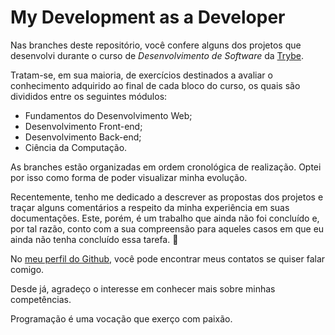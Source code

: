 # My Development as a Developer

Nas branches deste repositório, você confere alguns dos projetos que desenvolvi durante o curso de *Desenvolvimento de Software* da [Trybe](http://betrybe.com/).

Tratam-se, em sua maioria, de exercícios destinados a avaliar o conhecimento adquirido ao final de cada bloco do curso, os quais são divididos entre os seguintes módulos:
- Fundamentos do Desenvolvimento Web;
- Desenvolvimento Front-end;
- Desenvolvimento Back-end;
- Ciência da Computação.  

As branches estão organizadas em ordem cronológica de realização. Optei por isso como forma de poder visualizar minha evolução.

Recentemente, tenho me dedicado a descrever as propostas dos projetos e traçar alguns comentários a respeito da minha experiência em suas documentações. Este, porém, é um trabalho que ainda não foi concluído e, por tal razão, conto com a sua compreensão para aqueles casos em que eu ainda não tenha concluído essa tarefa. :pleading_face:

No [meu perfil do Github](https://github.com/pythaqua), você pode encontrar meus contatos se quiser falar comigo.

Desde já, agradeço o interesse em conhecer mais sobre minhas competências.

Programação é uma vocação que exerço com paixão.
